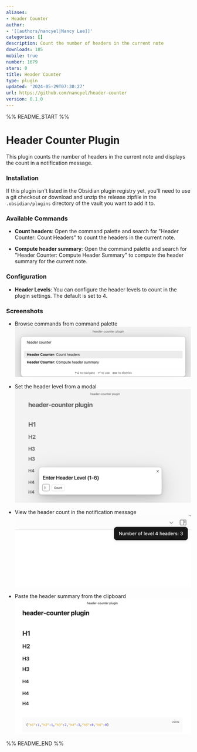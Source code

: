 ```yaml
---
aliases:
- Header Counter
author:
- '[[authors/nancyel|Nancy Lee]]'
categories: []
description: Count the number of headers in the current note
downloads: 185
mobile: true
number: 1679
stars: 0
title: Header Counter
type: plugin
updated: '2024-05-29T07:30:27'
url: https://github.com/nancyel/header-counter
version: 0.1.0
---
```


%% README_START %%

# Header Counter Plugin

This plugin counts the number of headers in the current note and displays the count in a notification message.

### Installation

If this plugin isn't listed in the Obsidian plugin registry yet, you'll need to use a git checkout or download and unzip the release zipfile in the `.obsidian/plugins` directory of the vault you want to add it to.

### Available Commands

-   **Count headers**: Open the command palette and search for "Header Counter: Count Headers" to count the headers in the current note.

-   **Compute header summary**: Open the command palette and search for "Header Counter: Compute Header Summary" to compute the header summary for the current note.

### Configuration

-   **Header Levels**: You can configure the header levels to count in the plugin settings. The default is set to 4.

### Screenshots

-   Browse commands from command palette
    ![Browse commands from command palette](https://raw.githubusercontent.com/nancyel/header-counter/HEAD//resources/screenshots/hc-commands.png)

-   Set the header level from a modal
    ![Set the header level from a modal](https://raw.githubusercontent.com/nancyel/header-counter/HEAD//resources/screenshots/hc-modal.png)

-   View the header count in the notification message
    ![View the header count in the notification message](https://raw.githubusercontent.com/nancyel/header-counter/HEAD//resources/screenshots/hc-notice.png)

-   Paste the header summary from the clipboard
    ![Paste the header summary from the clipboard](https://raw.githubusercontent.com/nancyel/header-counter/HEAD//resources/screenshots/hc-summary.png)


%% README_END %%